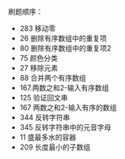 刷题顺序：

* 283 移动零 
* 26 删除有序数组中的重复项
* 80 删除有序数组中的重复项2
* 75 颜色分类
* 27 移除元素 
* 88 合并两个有序数组
* 167.两数之和2-输入有序数组 
* 125 验证回文串
* 167 两数之和2-输入有序的数组
* 344 反转字符串 
* 345 反转字符串中的元音字母
* 11 盛最多水的容器
* 209 长度最小的子数组
